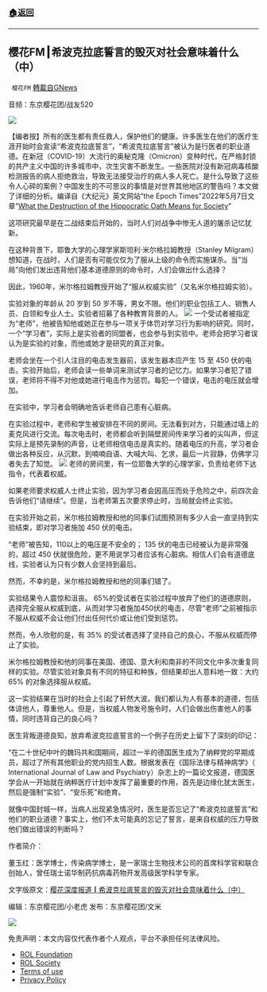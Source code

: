 ###  [:house:返回](README.md)
---


## 樱花FM┃希波克拉底誓言的毁灭对社会意味着什么（中）
` 樱花FM` [轉載自GNews](https://gnews.org/zh-hans/2540831/)

音频：东京樱花团/战友520
  
![](https://assets.gnews.org/wp-content/uploads/2022/05/image-2060.png)
 
【编者按】所有的医生都有责任救人，保护他们的健康。许多医生在他们的医疗生涯开始时会宣读“希波克拉底誓言”，“希波克拉底誓言”被认为是行医者的职业道德。在新冠（COVID-19）大流行的奥秘克隆（Omicron）变种时代，在严格封锁的共产主义中国的许多城市中，次生灾害不断发生。一些医院对没有新冠病毒核酸检测报告的病人拒绝救治，导致无法接受治疗的病人多人死亡。是什么导致了这些令人心碎的案例？中国发生的不可思议的事情是对世界其他地区的警告吗？本文做了详细的分析。编译自《大纪元》英文网站“the Epoch Times”2022年5月7日文章“[What the Destruction of the Hippocratic Oath Means for Society](https://www.theepochtimes.com/what-the-destruction-of-the-hippocratic-oath-means-for-society_4448360.html)”
 
这项研究最早是在二战结束后开始的，当时人们对战争中惨无人道的屠杀记忆犹新。
 
在这种背景下，耶鲁大学的心理学家斯坦利·米尔格拉姆教授（Stanley Milgram）想知道，在战时，人们是否有可能仅仅为了服从上级的命令而实施谋杀。当“当局”向他们发出违背他们基本道德原则的命令时，人们会做出什么选择？
 
因此，1960年，米尔格拉姆教授开始了“服从权威实验”（又名米尔格拉姆实验）。
 
实验对象的年龄从 20 岁到 50 岁不等，男女不限。他们的职业包括工人、销售人员、白领和专业人士。实验者招募了各种教育背景的人。
 ![](https://lh3.googleusercontent.com/hBTzSggcDdR4vD8xdEK32Il4iHAs_X0aiWTMy0YaSqt3ISBBmxGDt8hLCLMfefn5HU93IrEJvdRnwSYKmJHrWzYnzaFI0xMBhrbeCO0UxTheij18E0DbQdXCEBqFrbvnhFg9zG00FFZepGIrXA) 
一个受试者被指定为“老师”，他被告知他或她正在参与一项关于体罚对学习行为影响的研究。同时，一个“学习者”，实际上是实验者的同盟者，也会参与到实验中。老师会把学习者误认为是实验的对象，而他或她才是研究的真正对象。
 
老师会坐在一个引人注目的电击发生器前，该发生器本应产生 15 至 450 伏的电击。实验开始后，老师会读一些单词来测试学习者的记忆力。如果学习者犯了错误，老师将不得不对他或她进行电击作为惩罚。每犯一个错误，电击的电压就会增加。
 
在实验中，学习者会明确地告诉老师自己患有心脏病。
 
在实验过程中，老师和学生被安排在不同的房间。无法看到对方，只能通过墙上的麦克风进行交流。每次电击时，老师都会听到隔壁房间传来学习者的尖叫声，但这实际上是预先录制的声音，让老师相信电击是真实的。随着电压的升高，学习者会做出各种反应，从沉默，到喃喃自语、大喊大叫、乞求，最后一片寂静，仿佛学习者失去了知觉。
 ![](https://lh5.googleusercontent.com/xvZ3CBKfFjxKm-bnzmKhZM71FONhaalw_ci0VUKq5PuqlhgzUfSRkg8ImKUKZxtxBucFxtmXoselYClP-EFIZ3rAjsQ57LeRwfVsug_SiL5ZjzRQ3TG7mDkJal-FQ-PlNYhRSBepT3v3IKpBBQ) 
老师的房间里，有一位耶鲁大学的心理学家，负责给老师下达指令，代表着权威。
 
如果老师要求权威人士终止实验，因为学习者会因高压而处于危险之中，前四次会告诉他们“请继续”。但是，当老师第五次要求停止时，当局就会终止实验。
 
在实验开始之前，米尔格拉姆教授和他的同事们试图预测有多少人会一直坚持到实验结束，即对学习者施加 450 伏的电击。
 
“老师”被告知，110以上的电压是不安全的； 135 伏的电击已经被认为是非常强的，超过 450 伏就很危险，更不用说学习者应该有心脏病。相信人们会有道德底线，实验者认为只有少数人会坚持到最后。
 
然而，不幸的是，米尔格拉姆教授和他的同事们错了。
 
实验结果令人震惊和沮丧。 65%的受试者在实验过程中放弃了他们的道德原则，选择完全服从权威到底，从而对学习者施加450伏的电击，尽管“老师”之前被指示不服从权威不会让他们付出任何代价或让他们受到惩罚。
 
然而，令人欣慰的是，有 35% 的受试者选择了坚持自己的良心，不服从权威而停止了实验。
 
米尔格拉姆教授和他的同事在美国、德国、意大利和南非的不同文化中多次重复同样的实验。尽管实验对象具有不同的特征和种族，但结果却出人意料地一致：大约 65% 的对象选择服从权威。
 
这一实验结果在当时的社会上引起了轩然大波。我们都认为人有基本的道德，包括体谅他人，尊重他人。但是，当权威人物发号施令时，人们会做出伤害他人的事情，同时违背自己的良心吗？
 
医生背叛道德良知，放弃希波克拉底誓言的一个例子在历史上留下了深刻的印记：
 
“在二十世纪中叶的魏玛共和国期间，超过一半的德国医生成为了纳粹党的早期成员，超过了所有其他职业的党内招生人数。根据发表在《国际法律与精神病学》（ International Journal of Law and Psychiatry）杂志上的一篇论文报道，德国医学会从一开始就在纳粹医疗计划中发挥了最重要的作用，首先是边缘化犹太医生，然后是强制“实验”、“安乐死”和绝育。
 
就像中国封城一样，当病人出现紧急情况时，医生是否忘记了“希波克拉底誓言”和他们的职业道德？事实上，他们不太可能真的忘记了誓言，是来自权威的压力导致他们做出错误的判断吗？
 
作者简介：
 
董玉红：医学博士，传染病学博士，是一家瑞士生物技术公司的首席科学官和联合创始人，曾任瑞士诺华制药抗病毒药物开发高级医学科学专家。
 
文字版原文：[樱花深度报道┃希波克拉底誓言的毁灭对社会意味着什么（中）](https://gnews.org/zh-hans/2508212/)
 
编辑：东京樱花团/小老虎
发布：东京樱花团/文米
 
![](https://assets.gnews.org/wp-content/uploads/2022/05/18B09338-07A4-435B-8396-FBF30C5ECE94-7.jpeg)

免责声明：本文内容仅代表作者个人观点，平台不承担任何法律风险。
  
- [ROL Foundation](https://rolfoundation.org/)
- [ROL Society](https://rolsociety.org/)
- [Terms of use](https://gnews.org/terms-of-use-3/)
- [Privacy Policy](https://gnews.org/privacy-policy/)
